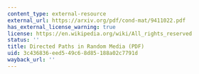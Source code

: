 ```yaml
---
content_type: external-resource
external_url: https://arxiv.org/pdf/cond-mat/9411022.pdf
has_external_license_warning: true
license: https://en.wikipedia.org/wiki/All_rights_reserved
status: ''
title: Directed Paths in Random Media (PDF)
uid: 3c436836-eed5-49c6-8d85-188a02c7791d
wayback_url: ''
---
```


